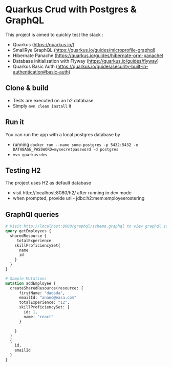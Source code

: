 # Quarkus Crud with Postgres & GraphQL

This project is aimed to quickly test the stack :
- Quarkus (https://quarkus.io/)
- SmallRye GraphQL (https://quarkus.io/guides/microprofile-graphql)
- Hibernate Panache (https://quarkus.io/guides/hibernate-orm-panache)
- Database initialisation with Flyway (https://quarkus.io/guides/flyway)
- Quarkus Basic Auth (https://quarkus.io/guides/security-built-in-authentication#basic-auth)

## Clone & build

- Tests are executed on an h2 database
- Simply `mvn clean install` it

## Run it

You can run the app with a local postgres database by
- running `docker run --name some-postgres -p 5432:5432 -e DATABASE_PASSWORD=mysecretpassword -d postgres`
- `mvn quarkus:dev`

## Testing H2

The project uses H2 as default database
- visit http://localhost:8080/h2/ after running in dev mode
- when prompted, provide url - jdbc:h2:mem:employeerostering
## GraphQl queries

```graphql
# Visit http://localhost:8080/graphql/schema.graphql to view graphql schema
query getEmployees {
  sharedResource {
     totalExperience
    skillProficiencySet{
      name
      id
    }
  }
}

# Sample Mutations
mutation addEmployee {
  createSharedResource(resource: {
      firstName: "dadada",
      emailId: "anand@easa.com"
      totalExperience: "12",
      skillProficiencySet: {
        id: 1,
        name: "react"
      }
    
    }
  )
  {
    id,
    emailId
  }
}
```
